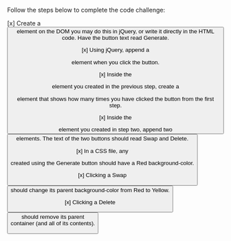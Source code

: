 Follow the steps below to complete the code challenge:

[x] Create a <button> element on the DOM
    you may do this in jQuery, or write it directly in the HTML code.
    Have the button text read Generate.

[x] Using jQuery, append a <div> element when you click the button.

[x] Inside the <div> element you created in the previous step,
    create a <p> element that
    shows how many times you have clicked the button from the first step.

[x] Inside the <div> element you created in step two,
  append two <button> elements.
  The text of the two buttons should read Swap and Delete.

[x] In a CSS file, any <div> created using the Generate button should have a Red background-color.

[x] Clicking a Swap <button> should change its parent background-color from Red to Yellow.

[x] Clicking a Delete <button> should remove its parent <div> container (and all of its contents).
